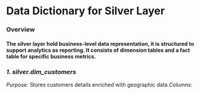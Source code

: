 # Data Dictionary for Silver Layer
### Overview
#### The silver layer hold business-level data representation, it is structured to support analytics as reporting. It consists of dimension tables and a fact table for specific business metrics.

### *1. silver.dim_customers*
*Purpose:* Stores customers details enriched with geographic data 
*Columns:* 
